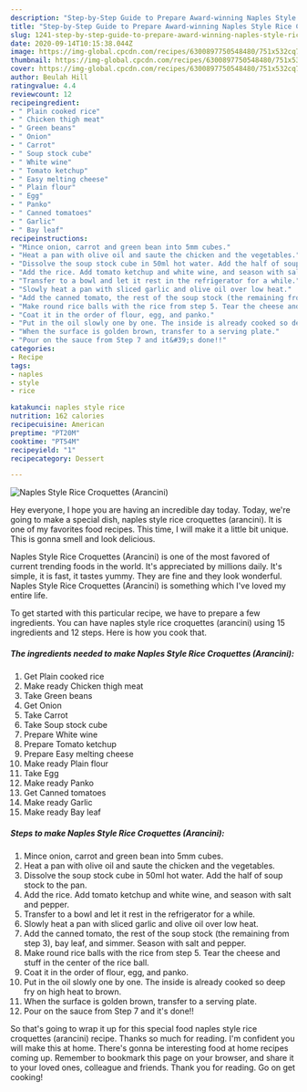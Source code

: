 ```yaml
---
description: "Step-by-Step Guide to Prepare Award-winning Naples Style Rice Croquettes (Arancini)"
title: "Step-by-Step Guide to Prepare Award-winning Naples Style Rice Croquettes (Arancini)"
slug: 1241-step-by-step-guide-to-prepare-award-winning-naples-style-rice-croquettes-arancini
date: 2020-09-14T10:15:38.044Z
image: https://img-global.cpcdn.com/recipes/6300897750548480/751x532cq70/naples-style-rice-croquettes-arancini-recipe-main-photo.jpg
thumbnail: https://img-global.cpcdn.com/recipes/6300897750548480/751x532cq70/naples-style-rice-croquettes-arancini-recipe-main-photo.jpg
cover: https://img-global.cpcdn.com/recipes/6300897750548480/751x532cq70/naples-style-rice-croquettes-arancini-recipe-main-photo.jpg
author: Beulah Hill
ratingvalue: 4.4
reviewcount: 12
recipeingredient:
- " Plain cooked rice"
- " Chicken thigh meat"
- " Green beans"
- " Onion"
- " Carrot"
- " Soup stock cube"
- " White wine"
- " Tomato ketchup"
- " Easy melting cheese"
- " Plain flour"
- " Egg"
- " Panko"
- " Canned tomatoes"
- " Garlic"
- " Bay leaf"
recipeinstructions:
- "Mince onion, carrot and green bean into 5mm cubes."
- "Heat a pan with olive oil and saute the chicken and the vegetables."
- "Dissolve the soup stock cube in 50ml hot water. Add the half of soup stock to the pan."
- "Add the rice. Add tomato ketchup and white wine, and season with salt and pepper."
- "Transfer to a bowl and let it rest in the refrigerator for a while."
- "Slowly heat a pan with sliced garlic and olive oil over low heat."
- "Add the canned tomato, the rest of the soup stock (the remaining from step 3), bay leaf, and simmer. Season with salt and pepper."
- "Make round rice balls with the rice from step 5. Tear the cheese and stuff in the center of the rice ball."
- "Coat it in the order of flour, egg, and panko."
- "Put in the oil slowly one by one. The inside is already cooked so deep fry on high heat to brown."
- "When the surface is golden brown, transfer to a serving plate."
- "Pour on the sauce from Step 7 and it&#39;s done!!"
categories:
- Recipe
tags:
- naples
- style
- rice

katakunci: naples style rice 
nutrition: 162 calories
recipecuisine: American
preptime: "PT20M"
cooktime: "PT54M"
recipeyield: "1"
recipecategory: Dessert

---
```



![Naples Style Rice Croquettes (Arancini)](https://img-global.cpcdn.com/recipes/6300897750548480/751x532cq70/naples-style-rice-croquettes-arancini-recipe-main-photo.jpg)

Hey everyone, I hope you are having an incredible day today. Today, we're going to make a special dish, naples style rice croquettes (arancini). It is one of my favorites food recipes. This time, I will make it a little bit unique. This is gonna smell and look delicious.

Naples Style Rice Croquettes (Arancini) is one of the most favored of current trending foods in the world. It's appreciated by millions daily. It's simple, it is fast, it tastes yummy. They are fine and they look wonderful. Naples Style Rice Croquettes (Arancini) is something which I've loved my entire life.




To get started with this particular recipe, we have to prepare a few ingredients. You can have naples style rice croquettes (arancini) using 15 ingredients and 12 steps. Here is how you cook that.

<!--inarticleads1-->

##### The ingredients needed to make Naples Style Rice Croquettes (Arancini):

1. Get  Plain cooked rice
1. Make ready  Chicken thigh meat
1. Take  Green beans
1. Get  Onion
1. Take  Carrot
1. Take  Soup stock cube
1. Prepare  White wine
1. Prepare  Tomato ketchup
1. Prepare  Easy melting cheese
1. Make ready  Plain flour
1. Take  Egg
1. Make ready  Panko
1. Get  Canned tomatoes
1. Make ready  Garlic
1. Make ready  Bay leaf




<!--inarticleads2-->

##### Steps to make Naples Style Rice Croquettes (Arancini):

1. Mince onion, carrot and green bean into 5mm cubes.
1. Heat a pan with olive oil and saute the chicken and the vegetables.
1. Dissolve the soup stock cube in 50ml hot water. Add the half of soup stock to the pan.
1. Add the rice. Add tomato ketchup and white wine, and season with salt and pepper.
1. Transfer to a bowl and let it rest in the refrigerator for a while.
1. Slowly heat a pan with sliced garlic and olive oil over low heat.
1. Add the canned tomato, the rest of the soup stock (the remaining from step 3), bay leaf, and simmer. Season with salt and pepper.
1. Make round rice balls with the rice from step 5. Tear the cheese and stuff in the center of the rice ball.
1. Coat it in the order of flour, egg, and panko.
1. Put in the oil slowly one by one. The inside is already cooked so deep fry on high heat to brown.
1. When the surface is golden brown, transfer to a serving plate.
1. Pour on the sauce from Step 7 and it&#39;s done!!




So that's going to wrap it up for this special food naples style rice croquettes (arancini) recipe. Thanks so much for reading. I'm confident you will make this at home. There's gonna be interesting food at home recipes coming up. Remember to bookmark this page on your browser, and share it to your loved ones, colleague and friends. Thank you for reading. Go on get cooking!
